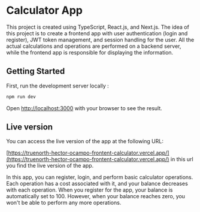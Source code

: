 # Calculator App

This project is created using TypeScript, React.js, and Next.js. The idea of this project is to create a frontend app with user authentication (login and register), JWT token management, and session handling for the user. All the actual calculations and operations are performed on a backend server, while the frontend app is responsible for displaying the information.


## Getting Started

First, run the development server locally :

```bash
npm run dev
```

Open [http://localhost:3000](http://localhost:3000) with your browser to see the result.


## Live version

You can access the live version of the app at the following URL:

[https://truenorth-hector-ocampo-frontent-calculator.vercel.app/](https://truenorth-hector-ocampo-frontent-calculator.vercel.app/) in this url you find the live version of the app. 

In this app, you can register, login, and perform basic calculator operations. Each operation has a cost associated with it, and your balance decreases with each operation. When you register for the app, your balance is automatically set to 100. However, when your balance reaches zero, you won't be able to perform any more operations.

